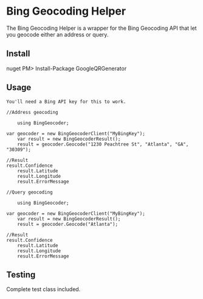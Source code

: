 # Bing Geocoding Helper

The Bing Geocoding Helper is a wrapper for the Bing Geocoding API that let you geocode either an address or query.


## Install

   nuget
   PM> Install-Package GoogleQRGenerator

## Usage
	
	You'll need a Bing API key for this to work.

	//Address geocoding

    	using BingGeocoder;
    
	var geocoder = new BingGeocoderClient("MyBingKey");
        var result = new BingGeocoderResult();
        result = geocoder.Geocode("1230 Peachtree St", "Atlanta", "GA", "30309");
        
 	//Result
	result.Confidence
       	result.Latitude
        result.Longitude
        result.ErrorMessage

   	//Query geocoding

    	using BingGeocoder;
    
	var geocoder = new BingGeocoderClient("MyBingKey");
        var result = new BingGeocoderResult();
        result = geocoder.Geocode("Atlanta");
        
 	//Result
	result.Confidence
       	result.Latitude
        result.Longitude
        result.ErrorMessage
    
## Testing

Complete test class included.